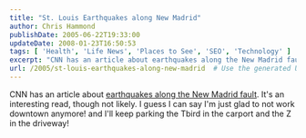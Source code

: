 ```yaml
---
title: "St. Louis Earthquakes along New Madrid"
author: Chris Hammond
publishDate: 2005-06-22T19:33:00
updateDate: 2008-01-23T16:50:53
tags: [ 'Health', 'Life News', 'Places to See', 'SEO', 'Technology' ]
excerpt: "CNN has an article about earthquakes along the New Madrid fault. It's an interesting read, though not likely. I guess I can say I'm just glad to not work downtown anymore! and I'll keep parking the Tbird in the carport and the Z in the..."
url: /2005/st-louis-earthquakes-along-new-madrid  # Use the generated URL with year
---
```

CNN has an article about <A href="https://www.cnn.com/2005/TECH/science/06/22/new.madrid.quake/index.html">earthquakes along the New Madrid fault</A>. It's an interesting read, though not likely. I guess I can say I'm just glad to not work downtown anymore! and I'll keep parking the Tbird in the carport and the Z in the driveway!
